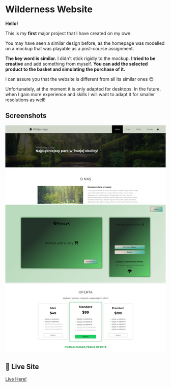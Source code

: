 
# Wilderness Website

**Hello!**

This is my **first** major project that I have created on my own.

You may have seen a similar design before, as the homepage was modelled on a mockup that was playable as a post-course assignment.

**The key word is similar.** I didn't stick rigidly to the mockup. **I tried to be creative** and add something from myself. **You can add the selected product to the basket and simulating the purchase of it.** 

I can assure you that the website is different from all its similar ones 😊

Unfortunately, at the moment it is only adapted for desktops.
In the future, when I gain more experience and skills I will want to adapt it for smaller resolutions as well!


## Screenshots

<img src="./screen/Home.png" width="800px">
<img src="./screen/Basket.png" width="800px">
<img src="./screen/Offers Box.png" width="800px">

## 🔗 Live Site
[Live Here!](https://camillematernacci.github.io/Wilderness/)

